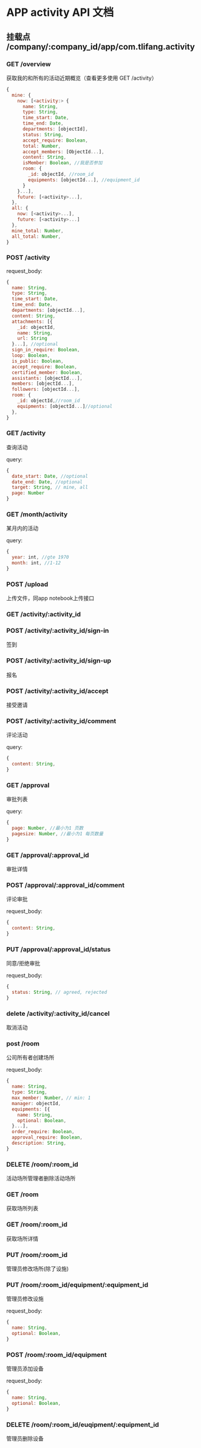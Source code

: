 # APP activity API 文档

## 挂载点 /company/:company_id/app/com.tlifang.activity

### GET /overview

获取我的和所有的活动近期概览（查看更多使用 GET /activity）
```javascript
{
  mine: {
    now: [<activity:> {
      name: String,
      type: String,
      time_start: Date,
      time_end: Date,
      departments: [objectId],
      status: String,
      accept_require: Boolean,
      total: Number,
      accept_members: [ObjectId...],
      content: String,
      isMember: Boolean, //我是否参加
      room: {
        _id: objectId, //room_id
        equipments: [objectId...], //equipment_id
      }
    }...],
    future: [<activity>...],
  },
  all: {
    now: [<activity>...],
    future: [<activity>...]
  },
  mine_total: Number,
  all_total: Number,
}
```

### POST /activity

request_body:
```javascript
{
  name: String,
  type: String,
  time_start: Date,
  time_end: Date,
  departments: [objectId...],
  content: String,
  attachments: [{
    _id: objectId,
    name: String,
    url: String
  }...], //optional
  sign_in_require: Boolean,
  loop: Boolean,
  is_public: Boolean,
  accept_require: Boolean,
  certified_member: Boolean,
  assistants: [objectId...],
  members: [objectId...],
  followers: [objectId...],
  room: {
    _id: objectId,//room_id
    equipments: [objectId...]//optional
  },
}
```

### GET /activity

查询活动

query:
```javascript
{
  date_start: Date, //optional
  date_end: Date, //optional
  target: String, // mine, all
  page: Number
}
```

### GET /month/activity

某月内的活动

query:
```javascript
{
  year: int, //gte 1970
  month: int, //1-12
}
```

### POST /upload

上传文件，同app notebook上传接口

### GET /activity/:activity_id

### POST /activity/:activity_id/sign-in

签到

### POST /activity/:activity_id/sign-up

报名

### POST /activity/:activity_id/accept

接受邀请

### POST /activity/:activity_id/comment

评论活动

query:
```javascript
{
  content: String,
}
```

### GET /approval

审批列表

query:
```javascript
{
  page: Number, //最小为1 页数
  pagesize: Number, //最小为1 每页数量
}
```

### GET /approval/:approval_id

审批详情

### POST /approval/:approval_id/comment

评论审批

request_body:
```javascript
{
  content: String,
}
```

### PUT /approval/:approval_id/status

同意/拒绝审批

request_body:
```javascript
{
  status: String, // agreed, rejected
}
```

### delete /activity/:activity_id/cancel

取消活动

### post /room

公司所有者创建场所

request_body:
```javascript
{
  name: String,
  type: String,
  max_member: Number, // min: 1
  manager: objectId,
  equipments: [{
    name: String,
    optional: Boolean,
  }...],
  order_require: Boolean,
  approval_require: Boolean,
  description: String,
}
```

### DELETE /room/:room_id

活动场所管理者删除活动场所

### GET /room

获取场所列表

### GET /room/:room_id

获取场所详情

### PUT /room/:room_id

管理员修改场所(除了设施)

### PUT /room/:room_id/equipment/:equipment_id

管理员修改设施

request_body:
```javascript
{
  name: String,
  optional: Boolean,
}
```

### POST /room/:room_id/equipment

管理员添加设备

request_body:
```javascript
{
  name: String,
  optional: Boolean,
}
```

### DELETE /room/:room_id/euqipment/:equipment_id

管理员删除设备
